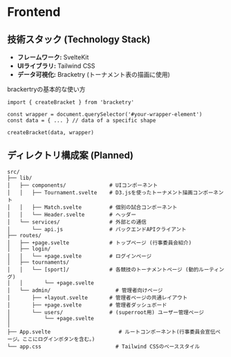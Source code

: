 # Frontend

## 技術スタック (Technology Stack)

- **フレームワーク:** SvelteKit
- **UIライブラリ:** Tailwind CSS
- **データ可視化:** Bracketry (トーナメント表の描画に使用)

brackertryの基本的な使い方
```
import { createBracket } from 'bracketry'

const wrapper = document.querySelector('#your-wrapper-element')
const data = { ... } // data of a specific shape

createBracket(data, wrapper)
```

## ディレクトリ構成案 (Planned)

```
src/
├── lib/
│   ├── components/              # UIコンポーネント
│   │   ├── Tournament.svelte    # D3.jsを使ったトーナメント描画コンポーネント
│   │   ├── Match.svelte         # 個別の試合コンポーネント
│   │   └── Header.svelte        # ヘッダー
│   └── services/                # 外部との通信
│       └── api.js               # バックエンドAPIクライアント
├── routes/
│   ├── +page.svelte             # トップページ (行事委員会紹介)
│   ├── login/
│   │   └── +page.svelte         # ログインページ
│   ├── tournaments/
│   │   └── [sport]/             # 各競技のトーナメントページ (動的ルーティング)
│   │       └── +page.svelte
│   └── admin/                     # 管理者向けページ
│       ├── +layout.svelte       # 管理者ページの共通レイアウト
│       ├── +page.svelte         # 管理者ダッシュボード
│       └── users/               # (superroot用) ユーザー管理ページ
│           └── +page.svelte
│
├── App.svelte                      # ルートコンポーネント(行事委員会宣伝ページ。ここにログインボタンを含む。)
└── app.css                        # Tailwind CSSのベーススタイル
```